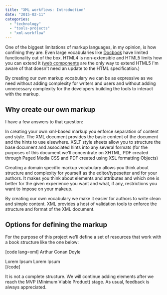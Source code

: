 ```yaml
---
title: "XML workflows: Introduction"
date: "2015-02-11"
categories: 
  - "technology"
  - "tools-projects"
  - "xml-workflow"
---
```


One of the biggest limitations of markup languages, in my opinion, is how confining they are. Even large vocabularies like [Docbook](http://docbook.org) have limited functionality out of the box. HTML4 is non-extensible and HTML5 limits how you can extend it ([web components](http://webcomponents.org/) are the only way to extend HTML5 I'm aware of that doesn't need an update to the HTML specification.)

By creating our own markup vocabulary we can be as expressive as we need without adding complexity for writers and users and without adding unnecessary complexity for the developers building the tools to interact with the markup.

## Why create our own markup

I have a few answers to that question:

In creating your own xml-based markup you enforce separation of content and style. The XML document provides the basic content of the document and the hints to use elsewhere. XSLT style sheets allow you to structure the base document and associated hints into any several formats (for the purposes of this document we'll concentrate on XHTML, PDF created through Paged Media CSS and PDF created using XSL formatting Objects)

Creating a domain specific markup vocabulary allows you think about structure and complexity for yourself as the editor/typesetter and for your authors. It makes you think about elements and attributes and which one is better for the given experience you want and what, if any, restrictions you want to impose on your makeup.

By creating our own vocabulary we make it easier for authors to write clean and simple content. XML provides a host of validation tools to enforce the structure and format of the XML document.

## Options for defining the markup

For the purpose of this project we'll define a set of resources that work with a book structure like the one below:

\[code lang=xml\] <book> <metadata> <title>The adventures of Sherlock Holmes</title> <author> <first-name>Arthur</first-name> <surname>Conan Doyle</surname> </author> </metadata> <section type="chapter"> <para>Lorem Ipsum</para> <para>Lorem Ipsum</para> </section> </book> \[/code\]

It is not a complete structure. We will continue adding elements after we reach the MVP (Minimum Viable Product) stage. As usual, feedback is always appreciated.
